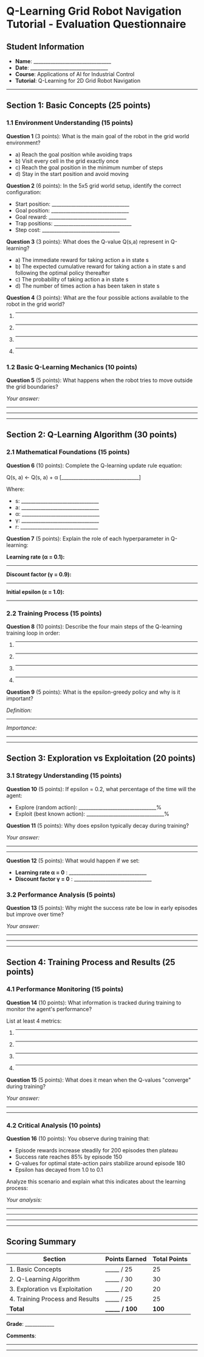 # Q-Learning Grid Robot Navigation Tutorial - Evaluation Questionnaire

## Student Information
- **Name**: ________________________________
- **Date**: ________________________________
- **Course**: Applications of AI for Industrial Control
- **Tutorial**: Q-Learning for 2D Grid Robot Navigation

---

## Section 1: Basic Concepts (25 points)

### 1.1 Environment Understanding (15 points)

**Question 1** (3 points): What is the main goal of the robot in the grid world environment?
- a) Reach the goal position while avoiding traps
- b) Visit every cell in the grid exactly once
- c) Reach the goal position in the minimum number of steps
- d) Stay in the start position and avoid moving

**Question 2** (6 points): In the 5x5 grid world setup, identify the correct configuration:
- Start position: ________________________________
- Goal position: ________________________________
- Goal reward: ________________________________
- Trap positions: ________________________________
- Step cost: ________________________________

**Question 3** (3 points): What does the Q-value Q(s,a) represent in Q-learning?
- a) The immediate reward for taking action a in state s
- b) The expected cumulative reward for taking action a in state s and following the optimal policy thereafter
- c) The probability of taking action a in state s
- d) The number of times action a has been taken in state s

**Question 4** (3 points): What are the four possible actions available to the robot in the grid world?
1. ________________________________
2. ________________________________
3. ________________________________
4. ________________________________

### 1.2 Basic Q-Learning Mechanics (10 points)

**Question 5** (5 points): What happens when the robot tries to move outside the grid boundaries?

_Your answer:_
_______________________________________________________________________________
_______________________________________________________________________________

---

## Section 2: Q-Learning Algorithm (30 points)

### 2.1 Mathematical Foundations (15 points)

**Question 6** (10 points): Complete the Q-learning update rule equation:

Q(s, a) ← Q(s, a) + α [________________________________]

Where:
- s: ________________________________
- a: ________________________________
- α: ________________________________
- γ: ________________________________
- r: ________________________________

**Question 7** (5 points): Explain the role of each hyperparameter in Q-learning:

**Learning rate (α = 0.1):**
_______________________________________________________________________________

**Discount factor (γ = 0.9):**
_______________________________________________________________________________

**Initial epsilon (ε = 1.0):**
_______________________________________________________________________________

### 2.2 Training Process (15 points)

**Question 8** (10 points): Describe the four main steps of the Q-learning training loop in order:
1. ________________________________
2. ________________________________
3. ________________________________
4. ________________________________

**Question 9** (5 points): What is the epsilon-greedy policy and why is it important?

_Definition:_
_______________________________________________________________________________

_Importance:_
_______________________________________________________________________________

---

## Section 3: Exploration vs Exploitation (20 points)

### 3.1 Strategy Understanding (15 points)

**Question 10** (5 points): If epsilon = 0.2, what percentage of the time will the agent:
- Explore (random action): ________________________________%
- Exploit (best known action): ________________________________%

**Question 11** (5 points): Why does epsilon typically decay during training?

_Your answer:_
_______________________________________________________________________________
_______________________________________________________________________________

**Question 12** (5 points): What would happen if we set:
- **Learning rate α = 0** : ________________________________
- **Discount factor γ = 0** : ________________________________

### 3.2 Performance Analysis (5 points)

**Question 13** (5 points): Why might the success rate be low in early episodes but improve over time?

_Your answer:_
_______________________________________________________________________________
_______________________________________________________________________________

---

## Section 4: Training Process and Results (25 points)

### 4.1 Performance Monitoring (15 points)

**Question 14** (10 points): What information is tracked during training to monitor the agent's performance?

List at least 4 metrics:
1. ________________________________
2. ________________________________
3. ________________________________
4. ________________________________

**Question 15** (5 points): What does it mean when the Q-values "converge" during training?

_Your answer:_
_______________________________________________________________________________
_______________________________________________________________________________

### 4.2 Critical Analysis (10 points)

**Question 16** (10 points): You observe during training that:
- Episode rewards increase steadily for 200 episodes then plateau
- Success rate reaches 85% by episode 150
- Q-values for optimal state-action pairs stabilize around episode 180
- Epsilon has decayed from 1.0 to 0.1

Analyze this scenario and explain what this indicates about the learning process:

_Your analysis:_
_______________________________________________________________________________
_______________________________________________________________________________
_______________________________________________________________________________

---

## Scoring Summary

| Section | Points Earned | Total Points |
|---------|---------------|--------------|
| 1. Basic Concepts | _____ / 25 | 25 |
| 2. Q-Learning Algorithm | _____ / 30 | 30 |
| 3. Exploration vs Exploitation | _____ / 20 | 20 |
| 4. Training Process and Results | _____ / 25 | 25 |
| **Total** | **_____ / 100** | **100** |

**Grade**: ____________

**Comments**:
_______________________________________________________________________________
_______________________________________________________________________________
